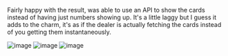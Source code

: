 Fairly happy with the result, was able to use an API to show the cards instead of having just numbers showing up. It's a little laggy but I guess it adds to the charm, it's as if the dealer is actually fetching the cards instead of you getting them instantaneously.


![image](https://github.com/user-attachments/assets/38a022db-4b73-468f-8460-e0f482bf42f6)
![image](https://github.com/user-attachments/assets/77bbaf7b-c9f5-4b4b-bc22-90ab1d40042f)
![image](https://github.com/user-attachments/assets/a2a1c03b-da2d-4a08-9f65-12eb0d20141f)

